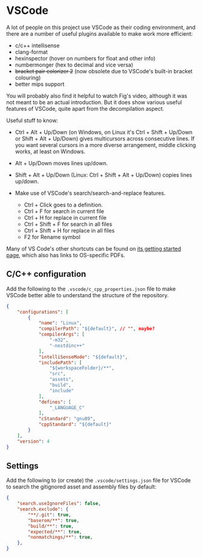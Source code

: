 # VSCode

A lot of people on this project use VSCode as their coding environment, and there are a number of useful plugins available to make work more efficient:

- c/c++ intellisense
- clang-format
- hexinspector (hover on numbers for float and other info)
- numbermonger (hex to decimal and vice versa)
- ~~bracket pair colorizer 2~~ (now obsolete due to VSCode's built-in bracket colouring)
- better mips support



You will probably also find it helpful to watch Fig's video, although it was not meant to be an actual introduction. But it does show various useful features of VSCode, quite apart from the decompilation aspect.

Useful stuff to know:

- Ctrl + Alt + Up/Down (on Windows, on Linux it's Ctrl + Shift + Up/Down or Shift + Alt + Up/Down) gives multicursors across consecutive lines. If you want several cursors in a more diverse arrangement, middle clicking works, at least on Windows.
- Alt + Up/Down moves lines up/down.
- Shift + Alt + Up/Down (Linux: Ctrl + Shift + Alt + Up/Down) copies lines up/down.

- Make use of VSCode's search/search-and-replace features. 
    - Ctrl + Click goes to a definition.
    - Ctrl + F for search in current file
    - Ctrl + H for replace in current file
    - Ctrl + Shift + F for search in all files
    - Ctrl + Shift + H for replace in all files
    - F2 for Rename symbol

Many of VS Code's other shortcuts can be found on [its getting started page](https://code.visualstudio.com/docs/getstarted/keybindings), which also has links to OS-specific PDFs.

## C/C++ configuration

Add the following to the `.vscode/c_cpp_properties.json` file to make VSCode better able to understand the structure of the repository.

```json
{
    "configurations": [
        {
            "name": "Linux",
            "compilerPath": "${default}", // "", maybe?
            "compilerArgs": [
                "-m32",
                "-nostdinc++"
            ],
            "intelliSenseMode": "${default}",
            "includePath": [
                "${workspaceFolder}/**",
                "src",
                "assets",
                "build",
                "include"
            ],
            "defines": [
                "_LANGUAGE_C"
            ],
            "cStandard": "gnu89",
            "cppStandard": "${default}"
        }
    ],
    "version": 4
}
```

## Settings

Add the following to (or create) the `.vscode/settings.json` file for VSCode to search the gitignored asset and assembly files by default:

```json
{
    "search.useIgnoreFiles": false,
    "search.exclude": {
        "**/.git": true,
        "baserom/**": true,
        "build/**": true,
        "expected/**": true,
        "nonmatchings/**": true,
    },
}
```
